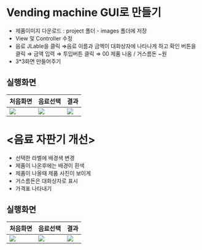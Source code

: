 # Vending machine GUI로 만들기
- 제품이미지 다운로드 : project 폴더 - images 폴더에 저장
- View 및 Controller 수정
- 음료 JLable을 클릭 ⇒음료 이름과 금액이 대화상자에 나타나게 하고 확인 버튼을 클릭 ⇒ 금액 입력 ⇒ 투입버튼 클릭 ⇒ 00 제품 나옴 / 거스름돈 ~원
- 3*3화면 만들어주기

## 실행화면 

|처음화면|음료선택|결과|
|---|---|---|
|<img src = "https://img1.daumcdn.net/thumb/R1280x0/?scode=mtistory2&fname=https%3A%2F%2Fblog.kakaocdn.net%2Fdn%2Fcx1uQt%2FbtrVhSyVsAt%2FwXYVJXEIJtcgJWh79fuls0%2Fimg.png">|<img src = "https://img1.daumcdn.net/thumb/R1280x0/?scode=mtistory2&fname=https%3A%2F%2Fblog.kakaocdn.net%2Fdn%2FcSN2Lk%2FbtrVh5Zh6zY%2FiHcQ2FA2SR5OUBGL4ZrMkK%2Fimg.png">|<img src = "https://img1.daumcdn.net/thumb/R1280x0/?scode=mtistory2&fname=https%3A%2F%2Fblog.kakaocdn.net%2Fdn%2FbFlFDJ%2FbtrVec6bU7V%2FvICQKK7E12ZuKt78g0i2Zk%2Fimg.png">|


# <음료 자판기 개선>
- 선택한 라벨에 배경색 변경
- 제품이 나온후에는 배경이 흰색
- 제품이 나올때 제품 사진이 보이게
- 거스름돈은 대화상자로 표시
- 가격표 나타내기

## 실행화면
|처음화면|음료선택|결과|
|---|---|---|
|<img src = "https://img1.daumcdn.net/thumb/R1280x0/?scode=mtistory2&fname=https%3A%2F%2Fblog.kakaocdn.net%2Fdn%2Fb7pCMs%2FbtrVh552Ww2%2FzTVkseHlOAVWaMPdRloCek%2Fimg.png">|<img src = "https://img1.daumcdn.net/thumb/R1280x0/?scode=mtistory2&fname=https%3A%2F%2Fblog.kakaocdn.net%2Fdn%2Fnq4KC%2FbtrU8GmIxaM%2FXX6EJs7Sy6jONK8QwErM3k%2Fimg.png">|<img src = "https://img1.daumcdn.net/thumb/R1280x0/?scode=mtistory2&fname=https%3A%2F%2Fblog.kakaocdn.net%2Fdn%2F6PT4R%2FbtrVf822LMB%2FkmS46BGN1eTylyUmyNsAgk%2Fimg.png">|
